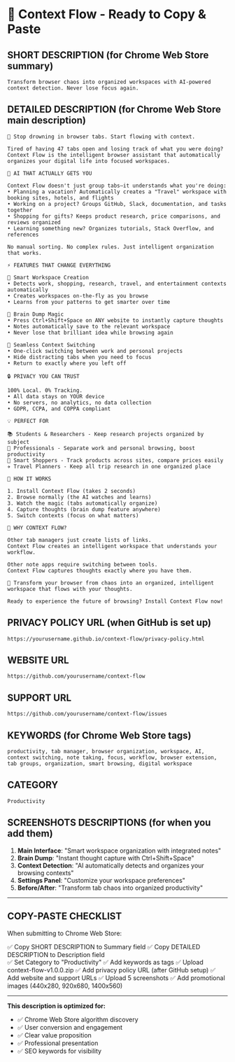 # 🌊 Context Flow - Ready to Copy & Paste

## SHORT DESCRIPTION (for Chrome Web Store summary)
```
Transform browser chaos into organized workspaces with AI-powered context detection. Never lose focus again.
```

## DETAILED DESCRIPTION (for Chrome Web Store main description)
```
🌊 Stop drowning in browser tabs. Start flowing with context.

Tired of having 47 tabs open and losing track of what you were doing? Context Flow is the intelligent browser assistant that automatically organizes your digital life into focused workspaces.

🧠 AI THAT ACTUALLY GETS YOU

Context Flow doesn't just group tabs—it understands what you're doing:
• Planning a vacation? Automatically creates a "Travel" workspace with booking sites, hotels, and flights
• Working on a project? Groups GitHub, Slack, documentation, and tasks together  
• Shopping for gifts? Keeps product research, price comparisons, and reviews organized
• Learning something new? Organizes tutorials, Stack Overflow, and references

No manual sorting. No complex rules. Just intelligent organization that works.

⚡ FEATURES THAT CHANGE EVERYTHING

🎯 Smart Workspace Creation
• Detects work, shopping, research, travel, and entertainment contexts automatically
• Creates workspaces on-the-fly as you browse
• Learns from your patterns to get smarter over time

📝 Brain Dump Magic
• Press Ctrl+Shift+Space on ANY website to instantly capture thoughts
• Notes automatically save to the relevant workspace
• Never lose that brilliant idea while browsing again

🔄 Seamless Context Switching
• One-click switching between work and personal projects
• Hide distracting tabs when you need to focus
• Return to exactly where you left off

🔒 PRIVACY YOU CAN TRUST

100% Local. 0% Tracking.
• All data stays on YOUR device
• No servers, no analytics, no data collection
• GDPR, CCPA, and COPPA compliant

💡 PERFECT FOR

📚 Students & Researchers - Keep research projects organized by subject
💼 Professionals - Separate work and personal browsing, boost productivity  
🛒 Smart Shoppers - Track products across sites, compare prices easily
✈️ Travel Planners - Keep all trip research in one organized place

🚀 HOW IT WORKS

1. Install Context Flow (takes 2 seconds)
2. Browse normally (the AI watches and learns)
3. Watch the magic (tabs automatically organize)
4. Capture thoughts (brain dump feature anywhere)
5. Switch contexts (focus on what matters)

🌟 WHY CONTEXT FLOW?

Other tab managers just create lists of links.
Context Flow creates an intelligent workspace that understands your workflow.

Other note apps require switching between tools.
Context Flow captures thoughts exactly where you have them.

🌊 Transform your browser from chaos into an organized, intelligent workspace that flows with your thoughts.

Ready to experience the future of browsing? Install Context Flow now!
```

## PRIVACY POLICY URL (when GitHub is set up)
```
https://yourusername.github.io/context-flow/privacy-policy.html
```

## WEBSITE URL
```
https://github.com/yourusername/context-flow
```

## SUPPORT URL  
```
https://github.com/yourusername/context-flow/issues
```

## KEYWORDS (for Chrome Web Store tags)
```
productivity, tab manager, browser organization, workspace, AI, context switching, note taking, focus, workflow, browser extension, tab groups, organization, smart browsing, digital workspace
```

## CATEGORY
```
Productivity
```

## SCREENSHOTS DESCRIPTIONS (for when you add them)

1. **Main Interface**: "Smart workspace organization with integrated notes"
2. **Brain Dump**: "Instant thought capture with Ctrl+Shift+Space"  
3. **Context Detection**: "AI automatically detects and organizes your browsing contexts"
4. **Settings Panel**: "Customize your workspace preferences"
5. **Before/After**: "Transform tab chaos into organized productivity"

---

## COPY-PASTE CHECKLIST

When submitting to Chrome Web Store:

✅ Copy SHORT DESCRIPTION to Summary field
✅ Copy DETAILED DESCRIPTION to Description field  
✅ Set Category to "Productivity"
✅ Add keywords as tags
✅ Upload context-flow-v1.0.0.zip
✅ Add privacy policy URL (after GitHub setup)
✅ Add website and support URLs
✅ Upload 5 screenshots
✅ Add promotional images (440x280, 920x680, 1400x560)

---

**This description is optimized for:**
- ✅ Chrome Web Store algorithm discovery
- ✅ User conversion and engagement  
- ✅ Clear value proposition
- ✅ Professional presentation
- ✅ SEO keywords for visibility
